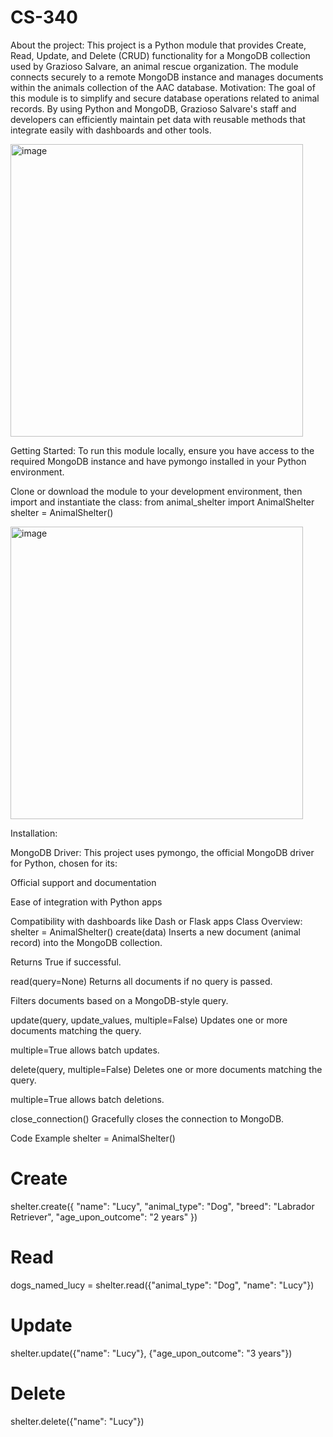# CS-340
About the project: 
This project is a Python module that provides Create, Read, Update, and Delete (CRUD) functionality for a MongoDB collection used by Grazioso Salvare, an animal rescue organization. The module connects securely to a remote MongoDB instance and manages documents within the animals collection of the AAC database.
 Motivation:
 The goal of this module is to simplify and secure database operations related to animal records. By using Python and MongoDB, Grazioso Salvare's staff and developers can efficiently maintain pet data with reusable methods that integrate easily with dashboards and other tools.
 
<img width="468" alt="image" src="https://github.com/user-attachments/assets/f524403b-2257-4734-9e81-1dec74784f7d" />

Getting Started: 
To run this module locally, ensure you have access to the required MongoDB instance and have pymongo installed in your Python environment.

Clone or download the module to your development environment, then import and instantiate the class:
from animal_shelter import AnimalShelter
shelter = AnimalShelter()

<img width="468" alt="image" src="https://github.com/user-attachments/assets/3e85840e-90be-45a6-9802-e2a6380e5ea0" />


 Installation:

 MongoDB Driver:
This project uses pymongo, the official MongoDB driver for Python, chosen for its:

Official support and documentation

Ease of integration with Python apps

Compatibility with dashboards like Dash or Flask apps
Class Overview:
shelter = AnimalShelter()
create(data)
Inserts a new document (animal record) into the MongoDB collection.

Returns True if successful.

read(query=None)
Returns all documents if no query is passed.

Filters documents based on a MongoDB-style query.

update(query, update_values, multiple=False)
Updates one or more documents matching the query.

multiple=True allows batch updates.

delete(query, multiple=False)
Deletes one or more documents matching the query.

multiple=True allows batch deletions.

close_connection()
Gracefully closes the connection to MongoDB.

Code Example
shelter = AnimalShelter()

# Create
shelter.create({
    "name": "Lucy",
    "animal_type": "Dog",
    "breed": "Labrador Retriever",
    "age_upon_outcome": "2 years"
})

# Read
dogs_named_lucy = shelter.read({"animal_type": "Dog", "name": "Lucy"})

# Update
shelter.update({"name": "Lucy"}, {"age_upon_outcome": "3 years"})

# Delete
shelter.delete({"name": "Lucy"})
